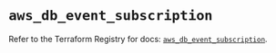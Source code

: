 # `aws_db_event_subscription`

Refer to the Terraform Registry for docs: [`aws_db_event_subscription`](https://registry.terraform.io/providers/hashicorp/aws/6.14.0/docs/resources/db_event_subscription).
